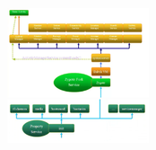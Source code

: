 
<img src="https://github.com/HZHAndroid/Android_Hal/blob/master/Android%20HAL/SystemServer%E5%90%AF%E5%8A%A8%E6%B5%81%E7%A8%8B_top.png" width="50%" />
<img src="https://github.com/HZHAndroid/Android_Hal/blob/master/Android%20HAL/SystemServer%E5%90%AF%E5%8A%A8%E6%B5%81%E7%A8%8B_bottom.png" width="50%" />
